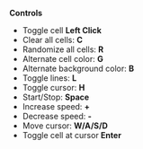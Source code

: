**Controls**
  - Toggle cell **Left Click**
  - Clear all cells: **C**
  - Randomize all cells: **R**
  - Alternate cell color: **G**
  - Alternate background color: **B**
  - Toggle lines: **L**
  - Toggle cursor: **H**
  - Start/Stop: **Space**
  - Increase speed: **+**
  - Decrease speed: **-**
  - Move cursor: **W/A/S/D**
  - Toggle cell at cursor **Enter**
